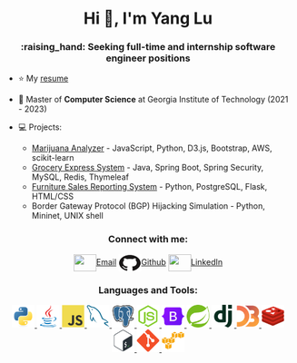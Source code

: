 <h1 align="center">Hi 👋, I'm Yang Lu</h1>
<h3 align="center">:raising_hand: Seeking full-time and internship software engineer positions </h3>
<!-- <h4 align="center">https://github.com/lukeyanggb</h3> -->

- :star: My <a href="https://github.com/lukeyanggb/lukeyanggb/blob/main/Resume.pdf">resume</a>
- :love_letter: Master of **Computer Science** at Georgia Institute of Technology (2021 - 2023)

- :computer: Projects:
    - [Marijuana Analyzer](https://lukeyanggb.github.io/) - JavaScript, Python, D3.js, Bootstrap, AWS, scikit-learn
    - [Grocery Express System](https://github.com/lukeyanggb/Grocery-Express-Web-App) - Java, Spring Boot, Spring Security, MySQL, Redis, Thymeleaf
    - [Furniture Sales Reporting System](https://github.com/lukeyanggb/Furniture-Sales-Reporting-System) - Python, PostgreSQL, Flask, HTML/CSS
    - Border Gateway Protocol (BGP) Hijacking Simulation - Python, Mininet, UNIX shell

<h3 align="middle">Connect with me:</h2>
<p align="middle">
  <a href="mailto:yanglu@gatech.edu" target="blank">  <img align="center" src="https://cdn.jsdelivr.net/npm/simple-icons@3.0.1/icons/gmail.svg" height="30" width="40" />Email</a>
  <a href="https://github.com/lukeyanggb" target="_blank"><img align="center" src="https://raw.githubusercontent.com/devicons/devicon/master/icons/github/github-original.svg" height="30" width="40" />Github</a>
  <a href="https://www.linkedin.com/in/luke-yanglu/" target="_blank"><img align="center" src="https://cdn.jsdelivr.net/npm/simple-icons@3.0.1/icons/linkedin.svg" height="30" width="40" />LinkedIn</a>

</p>

<h3 align="middle">Languages and Tools:</h3>

<p align="middle"> 
  <a href="https://www.python.org" target="_blank"> <img src="https://raw.githubusercontent.com/devicons/devicon/master/icons/python/python-original.svg" alt="python" width="40" height="40"/> </a> 
  <a href="https://www.java.com" target="_blank"> <img src="https://raw.githubusercontent.com/devicons/devicon/master/icons/java/java-original.svg" alt="java" width="40" height="40"/> </a> 
  <a href="https://developer.mozilla.org/en-US/docs/Web/JavaScript" target="_blank" rel="noreferrer"> <img src="https://raw.githubusercontent.com/devicons/devicon/master/icons/javascript/javascript-original.svg" alt="javascript" width="40" height="40"/> </a> 
  <a href="https://www.mysql.com/" target="_blank" rel="noreferrer"> <img src="https://raw.githubusercontent.com/devicons/devicon/master/icons/mysql/mysql-original.svg" alt="mysql" width="40" height="40"/> </a>
  <a href="https://www.postgresql.org/" target="_blank" rel="noreferrer"> <img src="https://raw.githubusercontent.com/devicons/devicon/master/icons/postgresql/postgresql-original.svg" alt="postgresql" width="40" height="40"/> </a> 
  <a href="https://nodejs.org" target="_blank" rel="noreferrer"> <img src="https://raw.githubusercontent.com/devicons/devicon/master/icons/nodejs/nodejs-original.svg" alt="nodejs" width="40" height="40"/> </a>
  <a href="https://getbootstrap.com/" target="_blank" rel="noreferrer"> <img src="https://raw.githubusercontent.com/devicons/devicon/master/icons/bootstrap/bootstrap-original.svg" alt="bootstrap" width="40" height="40"/> </a>
  <a href="https://spring.io/" target="_blank" rel="noreferrer"> <img src="https://raw.githubusercontent.com/devicons/devicon/master/icons/spring/spring-original.svg" alt="spring" width="40" height="40"/> </a> 
  <a href="https://www.djangoproject.com/" target="_blank"> <img src="https://raw.githubusercontent.com/devicons/devicon/master/icons/django/django-plain.svg" alt="django" width="40" height="40"/> </a>
  <a href="https://d3js.org/" target="_blank" rel="noreferrer"> <img src="https://raw.githubusercontent.com/devicons/devicon/master/icons/d3js/d3js-original.svg" alt="d3js" width="40" height="40"/> </a> 
  <a href="https://www.redis.com/" target="_blank" rel="noreferrer"> <img src="https://raw.githubusercontent.com/devicons/devicon/master/icons/redis/redis-original.svg" alt="redis" width="40" height="40"/> </a> 
  <a href="https://www.gnu.org/software/bash/" target="_blank" rel="noreferrer"> <img src="https://raw.githubusercontent.com/devicons/devicon/master/icons/bash/bash-original.svg" alt="bash" width="40" height="40"/> </a> 
  <a href="https://git-scm.com/" target="_blank"> <img src="https://raw.githubusercontent.com/devicons/devicon/master/icons/git/git-original.svg" alt="git" width="40" height="40"/> </a>
  <a href="https://aws.amazon.com/" target="_blank"> <img src="https://raw.githubusercontent.com/devicons/devicon/master/icons/amazonwebservices/amazonwebservices-original.svg" alt="aws" width="40" height="40"/> </a>
</p>
